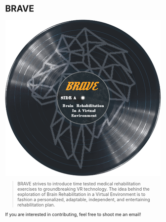 # BRAVE

[logo]: https://github.com/Kostoeva/BRAVE-Secret/blob/main/logo/brave-logo-full.png "BRAVE Logo"

![brave-full-logo][logo]

> BRAVE strives to introduce time tested medical rehabilitation exercises to groundbreaking VR technology. The idea behind the exploration of Brain Rehabilitation in a Virtual Environment is to fashion a personalized, adaptable, independent, and entertaining rehabilitation plan.

If you are interested in contributing, feel free to shoot me an email!
